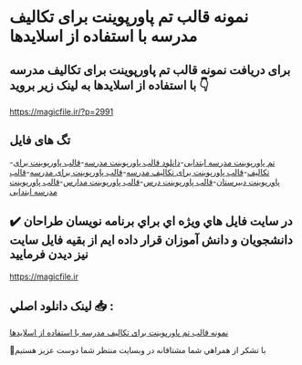 # نمونه قالب تم پاورپوینت برای تکالیف مدرسه با استفاده از اسلایدها

## برای دریافت نمونه قالب تم پاورپوینت برای تکالیف مدرسه با استفاده از اسلایدها به لینک زیر بروید 👇

https://magicfile.ir/?p=2991

## تگ های فایل

-[تم پاورپوینت مدرسه ابتدایی](https://magicfile.ir/product/%d9%82%d8%a7%d9%84%d8%a8-%d8%aa%d9%85-%d9%be%d8%a7%d9%88%d8%b1%d9%be%d9%88%db%8c%d9%86%d8%aa-%d8%a8%d8%b1%d8%a7%db%8c-%d8%aa%da%a9%d8%a7%d9%84%db%8c%d9%81-%d9%85%d8%af%d8%b1%d8%b3%d9%87/)-[دانلود  قالب پاورپوینت مدرسه](https://magicfile.ir/product/%d9%82%d8%a7%d9%84%d8%a8-%d8%aa%d9%85-%d9%be%d8%a7%d9%88%d8%b1%d9%be%d9%88%db%8c%d9%86%d8%aa-%d8%a8%d8%b1%d8%a7%db%8c-%d8%aa%da%a9%d8%a7%d9%84%db%8c%d9%81-%d9%85%d8%af%d8%b1%d8%b3%d9%87/)-[قالب پاورپوینت برای تکالیف](https://magicfile.ir/product/%d9%82%d8%a7%d9%84%d8%a8-%d8%aa%d9%85-%d9%be%d8%a7%d9%88%d8%b1%d9%be%d9%88%db%8c%d9%86%d8%aa-%d8%a8%d8%b1%d8%a7%db%8c-%d8%aa%da%a9%d8%a7%d9%84%db%8c%d9%81-%d9%85%d8%af%d8%b1%d8%b3%d9%87/)-[قالب پاورپوینت برای تکالیف مدرسه](https://magicfile.ir/product/%d9%82%d8%a7%d9%84%d8%a8-%d8%aa%d9%85-%d9%be%d8%a7%d9%88%d8%b1%d9%be%d9%88%db%8c%d9%86%d8%aa-%d8%a8%d8%b1%d8%a7%db%8c-%d8%aa%da%a9%d8%a7%d9%84%db%8c%d9%81-%d9%85%d8%af%d8%b1%d8%b3%d9%87/)-[قالب پاورپوینت  برای مدرسه](https://magicfile.ir/product/%d9%82%d8%a7%d9%84%d8%a8-%d8%aa%d9%85-%d9%be%d8%a7%d9%88%d8%b1%d9%be%d9%88%db%8c%d9%86%d8%aa-%d8%a8%d8%b1%d8%a7%db%8c-%d8%aa%da%a9%d8%a7%d9%84%db%8c%d9%81-%d9%85%d8%af%d8%b1%d8%b3%d9%87/)-[قالب پاورپوینت دبیرستان](https://magicfile.ir/product/%d9%82%d8%a7%d9%84%d8%a8-%d8%aa%d9%85-%d9%be%d8%a7%d9%88%d8%b1%d9%be%d9%88%db%8c%d9%86%d8%aa-%d8%a8%d8%b1%d8%a7%db%8c-%d8%aa%da%a9%d8%a7%d9%84%db%8c%d9%81-%d9%85%d8%af%d8%b1%d8%b3%d9%87/)-[قالب پاورپوینت درس](https://magicfile.ir/product/%d9%82%d8%a7%d9%84%d8%a8-%d8%aa%d9%85-%d9%be%d8%a7%d9%88%d8%b1%d9%be%d9%88%db%8c%d9%86%d8%aa-%d8%a8%d8%b1%d8%a7%db%8c-%d8%aa%da%a9%d8%a7%d9%84%db%8c%d9%81-%d9%85%d8%af%d8%b1%d8%b3%d9%87/)-[قالب پاورپوینت مدارس](https://magicfile.ir/product/%d9%82%d8%a7%d9%84%d8%a8-%d8%aa%d9%85-%d9%be%d8%a7%d9%88%d8%b1%d9%be%d9%88%db%8c%d9%86%d8%aa-%d8%a8%d8%b1%d8%a7%db%8c-%d8%aa%da%a9%d8%a7%d9%84%db%8c%d9%81-%d9%85%d8%af%d8%b1%d8%b3%d9%87/)-[قالب پاورپوینت مدرسه ابتدایی ](https://magicfile.ir/product/%d9%82%d8%a7%d9%84%d8%a8-%d8%aa%d9%85-%d9%be%d8%a7%d9%88%d8%b1%d9%be%d9%88%db%8c%d9%86%d8%aa-%d8%a8%d8%b1%d8%a7%db%8c-%d8%aa%da%a9%d8%a7%d9%84%db%8c%d9%81-%d9%85%d8%af%d8%b1%d8%b3%d9%87/)

## ✔️ در سايت فايل هاي ويژه اي براي برنامه نويسان طراحان دانشجويان و دانش آموزان قرار داده ايم از بقيه فايل سايت نيز ديدن فرماييد

https://magicfile.ir


## لينک دانلود اصلي 📥 :

[نمونه قالب تم پاورپوینت برای تکالیف مدرسه با استفاده از اسلایدها](https://magicfile.ir/product/%d9%82%d8%a7%d9%84%d8%a8-%d8%aa%d9%85-%d9%be%d8%a7%d9%88%d8%b1%d9%be%d9%88%db%8c%d9%86%d8%aa-%d8%a8%d8%b1%d8%a7%db%8c-%d8%aa%da%a9%d8%a7%d9%84%db%8c%d9%81-%d9%85%d8%af%d8%b1%d8%b3%d9%87/) 


🙏با تشکر از همراهي شما مشتاقانه در وبسایت منتظر شما دوست عزیز هستیم

